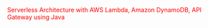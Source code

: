 <span style="color:red">Serverless Architecture with AWS Lambda, Amazon DynamoDB, API Gateway using Java</span>

